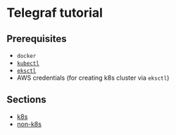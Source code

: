 # Telegraf tutorial

## Prerequisites

* `docker`
* [`kubectl`](https://kubernetes.io/docs/tasks/tools/install-kubectl/)
* [`eksctl`](https://eksctl.io/introduction/#installation)
* AWS credentials (for creating k8s cluster via `eksctl`)

## Sections

* [k8s](./k8s/README.md)
* [non-k8s](./non-k8s/README.md)
